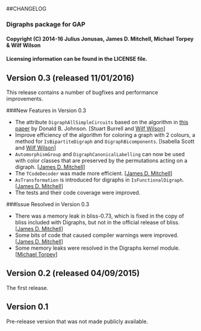 ##CHANGELOG
### Digraphs package for GAP

#### Copyright (C) 2014-16 Julius Jonusas, James D. Mitchell, Michael Torpey & Wilf Wilson
#### Licensing information can be found in the LICENSE file.

## Version 0.3 (released 11/01/2016)
This release contains a number of bugfixes and performance improvements. 

###New Features in Version 0.3
* The attribute `DigraphAllSimpleCircuits` based
on the algorithm in [this paper](http://epubs.siam.org/doi/abs/10.1137/0204007?journalCode=smjcat) by Donald B. Johnson. [Stuart Burrell and [Wilf Wilson](http://wilf.me)]
* Improve efficiency of the algorithm for coloring a graph with 2 colours, a method for `IsBipartiteDigraph` and `DigraphBicomponents`. [Isabella Scott and [Wilf Wilson](http://wilf.me)]
* `AutomorphismGroup` and `DigraphCanonicalLabelling` can now be used with color classes that are preserved by the permutations acting on a digraph. [[James D. Mitchell](http://tinyurl.com/jdmitchell)]
* The `TCodeDecoder` was made more efficient. [[James D. Mitchell](http://tinyurl.com/jdmitchell)]
* `AsTransformation` is introduced for digraphs in `IsFunctionalDigraph`. [[James D. Mitchell](http://tinyurl.com/jdmitchell)]
* The tests and their code coverage were improved.

###Issue Resolved in Version 0.3
* There was a memory leak in bliss-0.73, which is fixed in the copy of bliss included with Digraphs, but not in the official release of bliss. [[James D. Mitchell](http://tinyurl.com/jdmitchell)]
* Some bits of code that caused compiler warnings were improved. [[James D. Mitchell](http://tinyurl.com/jdmitchell)]
* Some memory leaks were resolved in the Digraphs kernel module. [[Michael Torpey](http://www-circa.mcs.st-and.ac.uk/~mct25)]


## Version 0.2 (released 04/09/2015)
The first release.

## Version 0.1 ##
Pre-release version that was not made publicly available.
